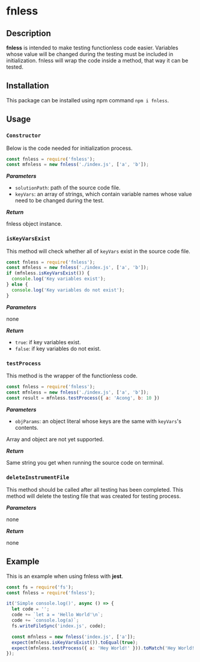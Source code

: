# fnless

## Description

**fnless** is intended to make testing functionless code easier. Variables whose value will be changed during the testing must be included in initialization. fnless will wrap the code inside a method, that way it can be tested.

## Installation

This package can be installed using npm command `npm i fnless`.

## Usage

### `Constructor`

Below is the code needed for initialization process.

```javascript
const fnless = require('fnless');
const mfnless = new fnless('./index.js', ['a', 'b']);
```

_**Parameters**_

- `solutionPath`: path of the source code file.
- `keyVars`: an array of strings, which contain variable names whose value need to be changed during the test.

_**Return**_

fnless object instance.

### `isKeyVarsExist`

This method will check whether all of `keyVars` exist in the source code file.

```javascript
const fnless = require('fnless');
const mfnless = new fnless('./index.js', ['a', 'b']);
if (mfnless.isKeyVarsExist()) {
  console.log('Key variables exist');
} else {
  console.log('Key variables do not exist');
}
```

_**Parameters**_

none

_**Return**_

- `true`: if key variables exist.
- `false`: if key variables do not exist.

### `testProcess`

This method is the wrapper of the functionless code.

```javascript
const fnless = require('fnless');
const mfnless = new fnless('./index.js', ['a', 'b']);
const result = mfnless.testProcess({ a: 'Acong', b: 10 })
```

_**Parameters**_

- `objParams`: an object literal whose keys are the same with `keyVars`'s contents.

Array and object are not yet supported.

_**Return**_

Same string you get when running the source code on terminal.

### `deleteInstrumentFile`

This method should be called after all testing has been completed. This method will delete the testing file that was created for testing process.

_**Parameters**_

none

_**Return**_

none

## Example

This is an example when using fnless with **jest**.

```javascript
const fs = require('fs');
const fnless = require('fnless');

it('Simple console.log()', async () => {
  let code = '';
  code += `let a = 'Hello World'\n`;
  code += `console.log(a)`;
  fs.writeFileSync('index.js', code);

  const mfnless = new fnless('index.js', ['a']);
  expect(mfnless.isKeyVarsExist()).toEqual(true);
  expect(mfnless.testProcess({ a: 'Hey World!' })).toMatch('Hey World!');
});
```
